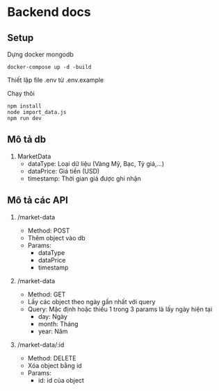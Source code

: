 # **Backend docs**
## **Setup**

Dựng docker mongodb

```
docker-compose up -d -build
```

Thiết lập file .env từ .env.example

Chạy thôi

```
npm install
node import_data.js
npm run dev
```

## **Mô tả db**
1. MarketData
    - dataType: Loại dữ liệu (Vàng Mỹ, Bạc, Tỷ giá,...)
    - dataPrice: Giá tiền (USD)
    - timestamp: Thời gian giá được ghi nhận


## **Mô tả các API**
1. /market-data
    - Method: POST
    - Thêm object vào db
    - Params:
        - dataType
        - dataPrice
        - timestamp
    
2. /market-data
    - Method: GET
    - Lấy các object theo ngày gần nhất với query
    - Query: Mặc định hoặc thiếu 1 trong 3 params là lấy ngày hiện tại
        - day: Ngày
        - month: Tháng
        - year: Năm

3. /market-data/:id
    - Method: DELETE
    - Xóa object bằng id
    - Params: 
        - id: id của object
        